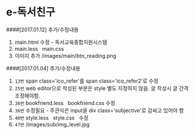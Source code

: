 # e-독서친구

####[2017.01.12] 추가/수정내용
1. main.html 수정 - 독서교육종합지원시스템 
2. main.less   main.css 
3. 이미지 추가 /images/main/btn_reading.png


####[2017.01.04] 추가/수정내용
1. `13번` span class='ico_refer'를 span class='ico_refer2'로 수정
2. `25번` web editor으로 작성된 부분은 style 별도 지정하지 않음. 글 작성시 글 간격 조정해야함.
3. `36번` bookfriend.less   bookfriend.css 수정
4. `36번` 수정필요 - 주관식은 input을 div class='subjective'로 감싸고 있어야 함
5. `40번` style.less   style.css   수정
6. `47번` /images/sub/img_level.jpg 

